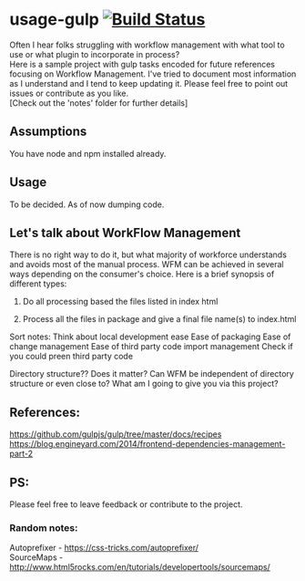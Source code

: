 # usage-gulp [![Build Status](https://travis-ci.org/goel4ever/usage-gulp.svg?branch=master)](https://travis-ci.org/goel4ever/usage-gulp)
Often I hear folks struggling with workflow management with what tool to use or what plugin to incorporate in process?<br>
Here is a sample project with gulp tasks encoded for future references focusing on Workflow Management.
I've tried to document most information as I understand and I tend to keep updating it. Please feel free to point out issues or contribute as you like.<br>
[Check out the 'notes' folder for further details]

## Assumptions
You have node and npm installed already.

## Usage
To be decided. As of now dumping code.

## Let's talk about WorkFlow Management
There is no right way to do it, but what majority of workforce understands and avoids most of the manual process. WFM can be achieved in several ways depending on the consumer's choice. 
Here is a brief synopsis of different types:

1. Do all processing based the files listed in index html

2. Process all the files in package and give a final file name(s) to index.html

Sort notes:
Think about local development ease
Ease of packaging
Ease of change management
Ease of third party code import management
Check if you could preen third party code

Directory structure?? Does it matter?
Can WFM be independent of directory structure or even close to?
What am I going to give you via this project?

## References:
https://github.com/gulpjs/gulp/tree/master/docs/recipes <br>
https://blog.engineyard.com/2014/frontend-dependencies-management-part-2

## PS:
Please feel free to leave feedback or contribute to the project.

### Random notes:
Autoprefixer - https://css-tricks.com/autoprefixer/ <br>
SourceMaps - http://www.html5rocks.com/en/tutorials/developertools/sourcemaps/
